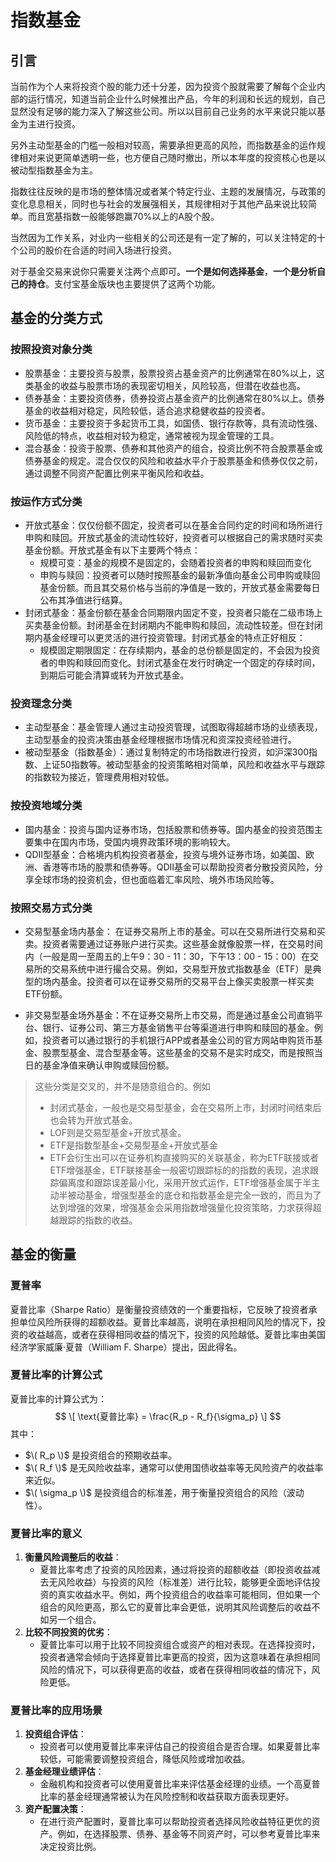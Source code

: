 # 指数基金
## 引言

当前作为个人来将投资个股的能力还十分差，因为投资个股就需要了解每个企业内部的运行情况，知道当前企业什么时候推出产品，今年的利润和长远的规划，自己显然没有足够的能力深入了解这些公司。所以以目前自己业务的水平来说只能以基金为主进行投资。

另外主动型基金的门槛一般相对较高，需要承担更高的风险，而指数基金的运作规律相对来说更简单透明一些，也方便自己随时撤出，所以本年度的投资核心也是以被动型指数基金为主。

指数往往反映的是市场的整体情况或者某个特定行业、主题的发展情况，与政策的变化息息相关，同时也与社会的发展强相关，其规律相对于其他产品来说比较简单。而且宽基指数一般能够跑赢70%以上的A股个股。


当然因为工作关系，对业内一些相关的公司还是有一定了解的，可以关注特定的十个公司的股价在合适的时间入场进行投资。

对于基金交易来说你只需要关注两个点即可。**一个是如何选择基金**，**一个是分析自己的持仓**。支付宝基金版块也主要提供了这两个功能。

## 基金的分类方式


### 按照投资对象分类

* 股票基金：主要投资与股票，股票投资占基金资产的比例通常在80%以上，这类基金的收益与股票市场的表现密切相关，风险较高，但潜在收益也高。
* 债券基金：主要投资债券，债券投资占基金资产的比例通常在80%以上。债券基金的收益相对稳定，风险较低，适合追求稳健收益的投资者。
* 货币基金：主要投资于多起货币工具，如国债、银行存款等，具有流动性强、风险低的特点，收益相对较为稳定，通常被视为现金管理的工具。
* 混合基金：投资于股票、债券和其他资产的组合，投资比例不符合股票基金或债券基金的规定。混合仅仅的风险和收益水平介于股票基金和债券仅仅之前，通过调整不同资产配置比例来平衡风险和收益。

### 按运作方式分类

* 开放式基金：仅仅份额不固定，投资者可以在基金合同约定的时间和场所进行申购和赎回。开放式基金的流动性较好，投资者可以根据自己的需求随时买卖基金份额。开放式基金有以下主要两个特点：
  * 规模可变：基金的规模不是固定的，会随着投资者的申购和赎回而变化
  * 申购与赎回：投资者可以随时按照基金的最新净值向基金公司申购或赎回基金份额。而且其交易价格与当前的净值是一致的，开放式基金需要每日公布其净值进行结算。
* 封闭式基金：基金份额在基金合同期限内固定不变，投资者只能在二级市场上买卖基金份额。封闭基金在封闭期内不能申购和赎回，流动性较差。但在封闭期内基金经理可以更灵活的进行投资管理。封闭式基金的特点正好相反：
  * 规模固定期限固定：在存续期内，基金的总份额是固定的，不会因为投资者的申购和赎回而变化。封闭式基金在发行时确定一个固定的存续时间，到期后可能会清算或转为开放式基金。
  

### 投资理念分类

* 主动型基金：基金管理人通过主动投资管理，试图取得超越市场的业绩表现，主动型基金的投资决策由基金经理根据市场情况和资深投资经验进行。
* 被动型基金（指数基金）：通过复制特定的市场指数进行投资，如沪深300指数、上证50指数等。被动型基金的投资策略相对简单，风险和收益水平与跟踪的指数较为接近，管理费用相对较低。


### 按投资地域分类

* 国内基金：投资与国内证券市场，包括股票和债券等。国内基金的投资范围主要集中在国内市场，受国内境界政策环境的影响较大。
* QDII型基金：合格境内机构投资者基金，投资与境外证券市场，如美国、欧洲、香港等市场的股票和债券等。QDII基金可以帮助投资者分散投资风险，分享全球市场的投资机会，但也面临着汇率风险、境外市场风险等。

### 按照交易方式分类


* 交易型基金场内基金： 在证券交易所上市的基金。可以在交易所进行交易和买卖。投资者需要通过证券账户进行买卖。这些基金就像股票一样，在交易时间内（一般是周一至周五的上午9：30 - 11：30，下午13：00 - 15：00）在交易所的交易系统中进行撮合交易。例如，交易型开放式指数基金（ETF）是典型的场内基金。投资者可以在证券交易所的交易平台上像买卖股票一样买卖ETF份额。

* 非交易型基金场外基金：不在证券交易所上市交易，而是通过基金公司直销平台、银行、证券公司、第三方基金销售平台等渠道进行申购和赎回的基金。例如，投资者可以通过银行的手机银行APP或者基金公司的官方网站申购货币基金、股票型基金、混合型基金等。这些基金的交易不是实时成交，而是按照当日的基金净值来确认申购或赎回份额。



> 这些分类是交叉的，并不是随意组合的。例如
> * 封闭式基金，一般也是交易型基金，会在交易所上市，封闭时间结束后也会转为开放式基金。
> * LOF则是交易型基金+开放式基金。
> * ETF是指数型基金+交易型基金+开放式基金
> * ETF会衍生出可以在证券机构直接购买的关联基金，称为ETF联接或者ETF增强基金，ETF联接基金一般密切跟踪标的的指数的表现，追求跟踪偏离度和跟踪误差最小化，采用开放式运作，ETF增强基金属于半主动半被动基金，增强型基金的底仓和指数基金是完全一致的，而且为了达到增强的效果，增强基金会采用指数增强量化投资策略，力求获得超越跟踪的指数的收益。


## 基金的衡量


### 夏普率

夏普比率（Sharpe Ratio）是衡量投资绩效的一个重要指标，它反映了投资者承担单位风险所获得的超额收益。夏普比率越高，说明在承担相同风险的情况下，投资的收益越高，或者在获得相同收益的情况下，投资的风险越低。夏普比率由美国经济学家威廉·夏普（William F. Sharpe）提出，因此得名。

### 夏普比率的计算公式
夏普比率的计算公式为：
$$
\[
\text{夏普比率} = \frac{R_p - R_f}{\sigma_p}
\]
$$
其中：
- $\( R_p \)$ 是投资组合的预期收益率。
- $\( R_f \)$ 是无风险收益率，通常可以使用国债收益率等无风险资产的收益率来近似。
- $\( \sigma_p \)$ 是投资组合的标准差，用于衡量投资组合的风险（波动性）。

### 夏普比率的意义
1. **衡量风险调整后的收益**：
   - 夏普比率考虑了投资的风险因素，通过将投资的超额收益（即投资收益减去无风险收益）与投资的风险（标准差）进行比较，能够更全面地评估投资的真实收益水平。例如，两个投资组合的收益率可能相同，但如果一个组合的风险更高，那么它的夏普比率会更低，说明其风险调整后的收益不如另一个组合。
2. **比较不同投资的优劣**：
   - 夏普比率可以用于比较不同投资组合或资产的相对表现。在选择投资时，投资者通常会倾向于选择夏普比率更高的投资，因为这意味着在承担相同风险的情况下，可以获得更高的收益，或者在获得相同收益的情况下，风险更低。

### 夏普比率的应用场景
1. **投资组合评估**：
   - 投资者可以使用夏普比率来评估自己的投资组合是否合理。如果夏普比率较低，可能需要调整投资组合，降低风险或增加收益。
2. **基金经理业绩评估**：
   - 金融机构和投资者可以使用夏普比率来评估基金经理的业绩。一个高夏普比率的基金经理通常被认为在风险控制和收益获取方面表现更好。
3. **资产配置决策**：
   - 在进行资产配置时，夏普比率可以帮助投资者选择风险收益特征更优的资产。例如，在选择股票、债券、基金等不同资产时，可以参考夏普比率来决定投资比例。
